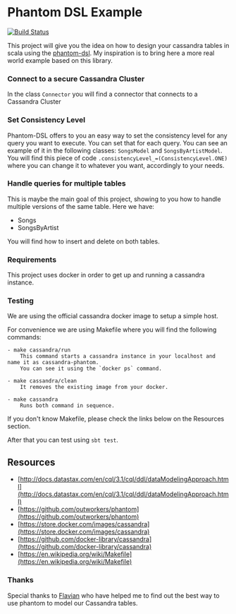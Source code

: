 # Phantom DSL Example

[![Build Status](https://travis-ci.org/iamthiago/cassandra-phantom.svg?branch=master)](https://travis-ci.org/iamthiago/cassandra-phantom)

This project will give you the idea on how to design your cassandra tables in scala using the [phantom-dsl](https://github.com/outworkers/phantom). My inspiration is to bring here a more real world example based on this library.

### Connect to a secure Cassandra Cluster

In the class ```Connector``` you will find a connector that connects to a Cassandra Cluster

### Set Consistency Level

Phantom-DSL offers to you an easy way to set the consistency level for any query you want to execute. You can set that for each query. You can see an example of it in the following classes: ```SongsModel``` and ```SongsByArtistModel```. You will find this piece of code ```.consistencyLevel_=(ConsistencyLevel.ONE)``` where you can change it to whatever you want, accordingly to your needs.

### Handle queries for multiple tables

This is maybe the main goal of this project, showing to you how to handle multiple versions of the same table. Here we have:

- Songs
- SongsByArtist

You will find how to insert and delete on both tables.

### Requirements

This project uses docker in order to get up and running a cassandra instance.

### Testing

We are using the official cassandra docker image to setup a simple host.

For convenience we are using Makefile where you will find the following commands:

    - make cassandra/run
        This command starts a cassandra instance in your localhost and name it as cassandra-phantom.
        You can see it using the `docker ps` command.
        
    - make cassandra/clean 
        It removes the existing image from your docker.
        
    - make cassandra 
        Runs both command in sequence.

If you don't know Makefile, please check the links below on the Resources section.

After that you can test using `sbt test`.

## Resources

- [http://docs.datastax.com/en/cql/3.1/cql/ddl/dataModelingApproach.html](http://docs.datastax.com/en/cql/3.1/cql/ddl/dataModelingApproach.html)
- [https://github.com/outworkers/phantom](https://github.com/outworkers/phantom)
- [https://store.docker.com/images/cassandra](https://store.docker.com/images/cassandra)
- [https://github.com/docker-library/cassandra](https://github.com/docker-library/cassandra)
- [https://en.wikipedia.org/wiki/Makefile](https://en.wikipedia.org/wiki/Makefile)

### Thanks

Special thanks to [Flavian](https://github.com/alexflav23) who have helped me to find out the best way to use phantom to model our Cassandra tables.
